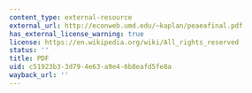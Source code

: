 ```yaml
---
content_type: external-resource
external_url: http://econweb.umd.edu/~kaplan/peaeafinal.pdf
has_external_license_warning: true
license: https://en.wikipedia.org/wiki/All_rights_reserved
status: ''
title: PDF
uid: c51923b3-3d79-4e63-a9e4-6b8eafd5fe8a
wayback_url: ''
---
```

